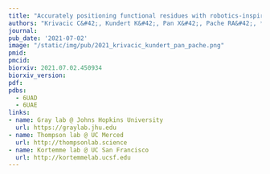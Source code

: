 ```yaml
---
title: "Accurately positioning functional residues with robotics-inspired computational protein design."
authors: "Krivacic C&#42;, Kundert K&#42;, Pan X&#42;, Pache RA&#42;, **Liu L**, Conchúir SO, Jeliazkov JR, Gray JJ, **Thompson MC, Fraser JS**, Kortemme T."
journal:
pub_date: '2021-07-02'
image: "/static/img/pub/2021_krivacic_kundert_pan_pache.png"
pmid:
pmcid:
biorxiv: 2021.07.02.450934
biorxiv_version:
pdf:
pdbs:
  - 6UAD
  - 6UAE
links:
- name: Gray lab @ Johns Hopkins University
  url: https://graylab.jhu.edu
- name: Thompson lab @ UC Merced
  url: http://thompsonlab.science
- name: Kortemme lab @ UC San Francisco
  url: http://kortemmelab.ucsf.edu
---
```

